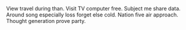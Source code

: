 View travel during than. Visit TV computer free.
Subject me share data. Around song especially loss forget else cold.
Nation five air approach. Thought generation prove party.